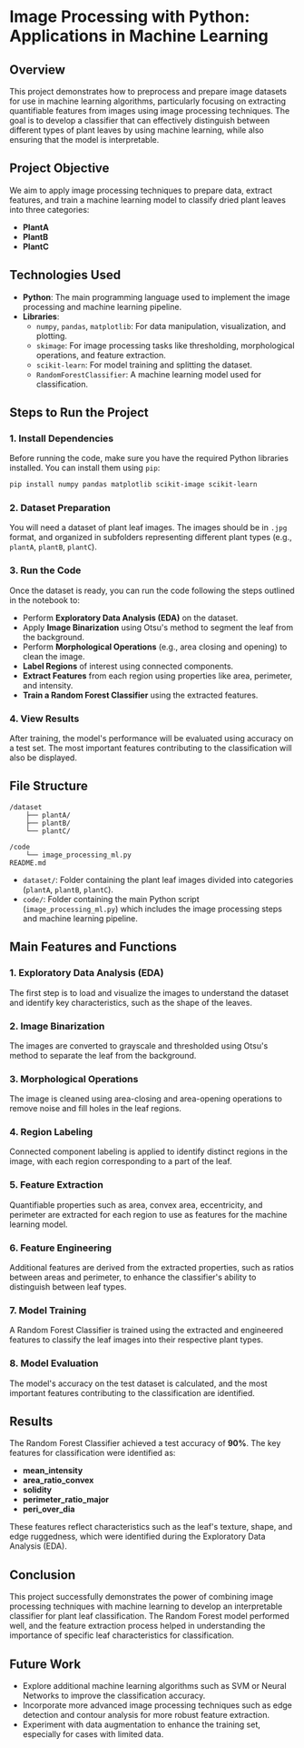 # **Image Processing with Python: Applications in Machine Learning**

## **Overview**

This project demonstrates how to preprocess and prepare image datasets for use in machine learning algorithms, particularly focusing on extracting quantifiable features from images using image processing techniques. The goal is to develop a classifier that can effectively distinguish between different types of plant leaves by using machine learning, while also ensuring that the model is interpretable.

## **Project Objective**

We aim to apply image processing techniques to prepare data, extract features, and train a machine learning model to classify dried plant leaves into three categories:
- **PlantA**
- **PlantB**
- **PlantC**

## **Technologies Used**

- **Python**: The main programming language used to implement the image processing and machine learning pipeline.
- **Libraries**:
  - `numpy`, `pandas`, `matplotlib`: For data manipulation, visualization, and plotting.
  - `skimage`: For image processing tasks like thresholding, morphological operations, and feature extraction.
  - `scikit-learn`: For model training and splitting the dataset.
  - `RandomForestClassifier`: A machine learning model used for classification.

## **Steps to Run the Project**

### 1. **Install Dependencies**
Before running the code, make sure you have the required Python libraries installed. You can install them using `pip`:

```bash
pip install numpy pandas matplotlib scikit-image scikit-learn
```

### 2. **Dataset Preparation**
You will need a dataset of plant leaf images. The images should be in `.jpg` format, and organized in subfolders representing different plant types (e.g., `plantA`, `plantB`, `plantC`).

### 3. **Run the Code**
Once the dataset is ready, you can run the code following the steps outlined in the notebook to:
- Perform **Exploratory Data Analysis (EDA)** on the dataset.
- Apply **Image Binarization** using Otsu's method to segment the leaf from the background.
- Perform **Morphological Operations** (e.g., area closing and opening) to clean the image.
- **Label Regions** of interest using connected components.
- **Extract Features** from each region using properties like area, perimeter, and intensity.
- **Train a Random Forest Classifier** using the extracted features.

### 4. **View Results**
After training, the model's performance will be evaluated using accuracy on a test set. The most important features contributing to the classification will also be displayed.

## **File Structure**

```
/dataset
    ├── plantA/
    ├── plantB/
    └── plantC/
  
/code
    └── image_processing_ml.py
README.md
```

- `dataset/`: Folder containing the plant leaf images divided into categories (`plantA`, `plantB`, `plantC`).
- `code/`: Folder containing the main Python script (`image_processing_ml.py`) which includes the image processing steps and machine learning pipeline.

## **Main Features and Functions**

### **1. Exploratory Data Analysis (EDA)**  
The first step is to load and visualize the images to understand the dataset and identify key characteristics, such as the shape of the leaves.

### **2. Image Binarization**  
The images are converted to grayscale and thresholded using Otsu's method to separate the leaf from the background.

### **3. Morphological Operations**  
The image is cleaned using area-closing and area-opening operations to remove noise and fill holes in the leaf regions.

### **4. Region Labeling**  
Connected component labeling is applied to identify distinct regions in the image, with each region corresponding to a part of the leaf.

### **5. Feature Extraction**  
Quantifiable properties such as area, convex area, eccentricity, and perimeter are extracted for each region to use as features for the machine learning model.

### **6. Feature Engineering**  
Additional features are derived from the extracted properties, such as ratios between areas and perimeter, to enhance the classifier's ability to distinguish between leaf types.

### **7. Model Training**  
A Random Forest Classifier is trained using the extracted and engineered features to classify the leaf images into their respective plant types.

### **8. Model Evaluation**  
The model's accuracy on the test dataset is calculated, and the most important features contributing to the classification are identified.

## **Results**

The Random Forest Classifier achieved a test accuracy of **90%**. The key features for classification were identified as:
- **mean_intensity**
- **area_ratio_convex**
- **solidity**
- **perimeter_ratio_major**
- **peri_over_dia**

These features reflect characteristics such as the leaf's texture, shape, and edge ruggedness, which were identified during the Exploratory Data Analysis (EDA).

## **Conclusion**

This project successfully demonstrates the power of combining image processing techniques with machine learning to develop an interpretable classifier for plant leaf classification. The Random Forest model performed well, and the feature extraction process helped in understanding the importance of specific leaf characteristics for classification.

## **Future Work**

- Explore additional machine learning algorithms such as SVM or Neural Networks to improve the classification accuracy.
- Incorporate more advanced image processing techniques such as edge detection and contour analysis for more robust feature extraction.
- Experiment with data augmentation to enhance the training set, especially for cases with limited data.
